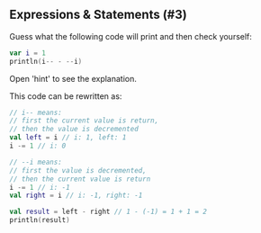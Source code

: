 ## Expressions &amp; Statements (#3)

Guess what the following code will print and then check yourself:

```kotlin
var i = 1
println(i-- - --i)
```

Open 'hint' to see the explanation.

<div class="hint">

This code can be rewritten as:

```kotlin
// i-- means: 
// first the current value is return,
// then the value is decremented
val left = i // i: 1, left: 1
i -= 1 // i: 0

// --i means:
// first the value is decremented,
// then the current value is return 
i -= 1 // i: -1
val right = i // i: -1, right: -1

val result = left - right // 1 - (-1) = 1 + 1 = 2
println(result)
```

</div>